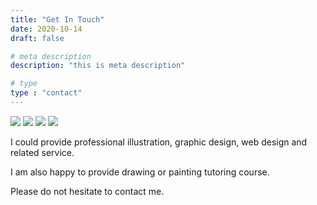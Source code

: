 ```yaml
---
title: "Get In Touch"
date: 2020-10-14
draft: false

# meta description
description: "this is meta description"

# type
type : "contact"
---
```


<div class="gallery" data-columns="4">
	<img src="{{site.baseurl}}/images/contact/pattern1.png">
	<img src="{{site.baseurl}}/images/contact/pattern2.png">
	<img src="{{site.baseurl}}/images/contact/pattern3.png">
	<img src="{{site.baseurl}}/images/contact/pattern4.png">
</div>

I could provide professional illustration, graphic design, web design and related service.

I am also happy to provide drawing or painting tutoring course.

Please do not hesitate to contact me.